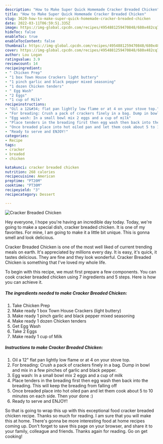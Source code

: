 ```yaml
---
description: "How to Make Super Quick Homemade Cracker Breaded Chicken"
title: "How to Make Super Quick Homemade Cracker Breaded Chicken"
slug: 3620-how-to-make-super-quick-homemade-cracker-breaded-chicken
date: 2022-03-11T06:59:51.335Z
image: https://img-global.cpcdn.com/recipes/4954881259470848/680x482cq70/cracker-breaded-chicken-recipe-main-photo.jpg
hideToc: false
enableToc: true
enableTocContent: false
thumbnail: https://img-global.cpcdn.com/recipes/4954881259470848/680x482cq70/cracker-breaded-chicken-recipe-main-photo.jpg
cover: https://img-global.cpcdn.com/recipes/4954881259470848/680x482cq70/cracker-breaded-chicken-recipe-main-photo.jpg
author: Lou Logan
ratingvalue: 3.9
reviewcount: 14
recipeingredient:
- " Chicken Prep"
- "1 box Town House Crackers light buttery"
- "1 pinch garlic and black pepper mixed seasoning"
- "1 dozen Chicken tenders"
- " Egg Wash"
- "2 Eggs"
- "1 cup of Milk"
recipeinstructions:
- "Oil a 12&#34; flat pan lightly low flame or at 4 on your stove top."
- "For breading: Crush a pack of crackers finely in a bag. Dump in bowl and mix in a few pinches of garlic and black pepper."
- "Egg wash: In a small bowl mix 2 eggs and a cup of milk"
- "Place tenders in the breading first then egg wash then back into the breading. This will keep the breading from falling off"
- "Once breaded place into hot oiled pan and let them cook about 5 to 10 minutes on each side. Then your done :)"
- "Ready to serve and ENJOY!"
categories:
- Recipe
tags:
- cracker
- breaded
- chicken

katakunci: cracker breaded chicken 
nutrition: 268 calories
recipecuisine: American
preptime: "PT20M"
cooktime: "PT30M"
recipeyield: "3"
recipecategory: Dessert

---
```



![Cracker Breaded Chicken](https://img-global.cpcdn.com/recipes/4954881259470848/680x482cq70/cracker-breaded-chicken-recipe-main-photo.jpg)

Hey everyone, I hope you're having an incredible day today. Today, we're going to make a special dish, cracker breaded chicken. It is one of my favorites. For mine, I am going to make it a little bit unique. This is gonna smell and look delicious.

Cracker Breaded Chicken is one of the most well liked of current trending meals on earth. It's appreciated by millions every day. It is easy, it's quick, it tastes delicious. They are fine and they look wonderful. Cracker Breaded Chicken is something that I've loved my whole life.




To begin with this recipe, we must first prepare a few components. You can cook cracker breaded chicken using 7 ingredients and 5 steps. Here is how you can achieve it.

<!--inarticleads1-->

##### The ingredients needed to make Cracker Breaded Chicken:

1. Take  Chicken Prep
1. Make ready 1 box Town House Crackers (light buttery)
1. Make ready 1 pinch garlic and black pepper mixed seasoning
1. Make ready 1 dozen Chicken tenders
1. Get  Egg Wash
1. Take 2 Eggs
1. Make ready 1 cup of Milk




<!--inarticleads2-->

##### Instructions to make Cracker Breaded Chicken:

1. Oil a 12&#34; flat pan lightly low flame or at 4 on your stove top.
1. For breading: Crush a pack of crackers finely in a bag. Dump in bowl and mix in a few pinches of garlic and black pepper.
1. Egg wash: In a small bowl mix 2 eggs and a cup of milk
1. Place tenders in the breading first then egg wash then back into the breading. This will keep the breading from falling off
1. Once breaded place into hot oiled pan and let them cook about 5 to 10 minutes on each side. Then your done :)
1. Ready to serve and ENJOY!



So that is going to wrap this up with this exceptional food cracker breaded chicken recipe. Thanks so much for reading. I am sure that you will make this at home. There's gonna be more interesting food at home recipes coming up. Don't forget to save this page on your browser, and share it to your family, colleague and friends. Thanks again for reading. Go on get cooking!
